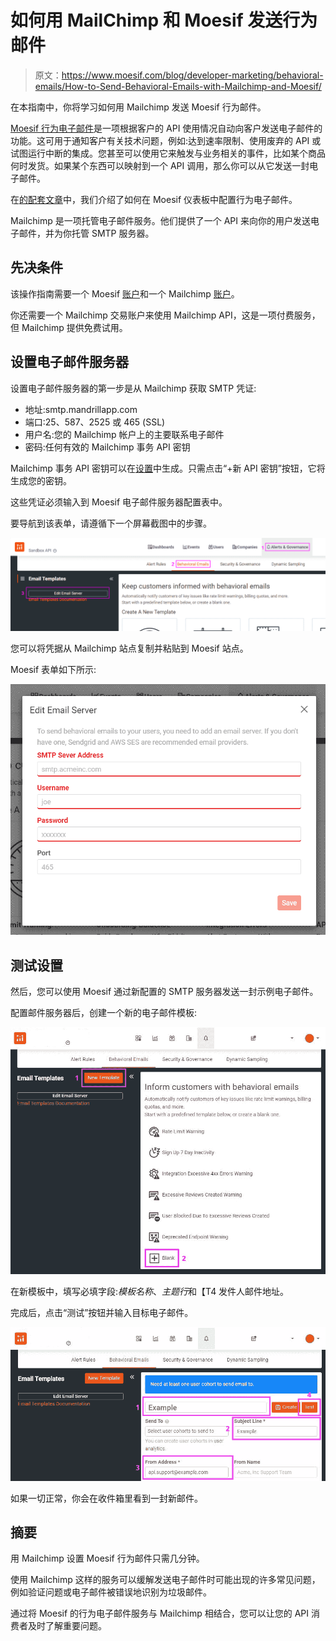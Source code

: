 # 如何用 MailChimp 和 Moesif 发送行为邮件

> 原文：<https://www.moesif.com/blog/developer-marketing/behavioral-emails/How-to-Send-Behavioral-Emails-with-Mailchimp-and-Moesif/>

在本指南中，你将学习如何用 Mailchimp 发送 Moesif 行为邮件。

[Moesif 行为电子邮件](https://www.moesif.com/features/user-behavioral-emails?utm_campaign=Int-site&utm_source=blog&utm_medium=body-link&utm_term=How-to-Send-Behavioral-Emails-with-Mailchimp-and-Moesif)是一项根据客户的 API 使用情况自动向客户发送电子邮件的功能。这可用于通知客户有关技术问题，例如:达到速率限制、使用废弃的 API 或试图运行中断的集成。您甚至可以使用它来触发与业务相关的事件，比如某个商品何时发货。如果某个东西可以映射到一个 API 调用，那么你可以从它发送一封电子邮件。

在[的配套文章](https://www.moesif.com/blog/technical/behavioral-emails/How-To-Accelerate-API-Integration-with-Behavioral-Emails-and-Developer-Segmentation/)中，我们介绍了如何在 Moesif 仪表板中配置行为电子邮件。

Mailchimp 是一项托管电子邮件服务。他们提供了一个 API 来向你的用户发送电子邮件，并为你托管 SMTP 服务器。

## 先决条件

该操作指南需要一个 Moesif [账户](https://www.moesif.com/wrap?onboard=true)和一个 Mailchimp [账户](https://login.mailchimp.com/signup/)。

你还需要一个 Mailchimp 交易账户来使用 Mailchimp API，这是一项付费服务，但 Mailchimp 提供免费试用。

## 设置电子邮件服务器

设置电子邮件服务器的第一步是从 Mailchimp 获取 SMTP 凭证:

*   地址:smtp.mandrillapp.com
*   端口:25、587、2525 或 465 (SSL)
*   用户名:您的 Mailchimp 帐户上的主要联系电子邮件
*   密码:任何有效的 Mailchimp 事务 API 密钥

Mailchimp 事务 API 密钥可以在[设置](https://mandrillapp.com/settings)中生成。只需点击“+新 API 密钥”按钮，它将生成您的密钥。

这些凭证必须输入到 Moesif 电子邮件服务器配置表中。

要导航到该表单，请遵循下一个屏幕截图中的步骤。

![ Moesif Email Server Form](img/ce6a5a5c5d77c09cb5b5b8aff5d8765c.png)

您可以将凭据从 Mailchimp 站点复制并粘贴到 Moesif 站点。

Moesif 表单如下所示:

![ Moesif Email Server Form](img/64fd910032316f031fde3fff5095c2a7.png)

## 测试设置

然后，您可以使用 Moesif 通过新配置的 SMTP 服务器发送一封示例电子邮件。

配置邮件服务器后，创建一个新的电子邮件模板:

![Moesif Create a Blank Email Template](img/5584b9181cef3a64d55931d070f69d7a.png)

在新模板中，填写必填字段:*模板名称*、*主题行*和【T4 发件人邮件地址。

完成后，点击“测试”按钮并输入目标电子邮件。

![Moesif Add From Email](img/8d05925902b6dff21ab2280fdf6bcfa9.png)

如果一切正常，你会在收件箱里看到一封新邮件。

## 摘要

用 Mailchimp 设置 Moesif 行为邮件只需几分钟。

使用 Mailchimp 这样的服务可以缓解发送电子邮件时可能出现的许多常见问题，例如验证问题或电子邮件被错误地识别为垃圾邮件。

通过将 Moesif 的行为电子邮件服务与 Mailchimp 相结合，您可以让您的 API 消费者及时了解重要问题。
